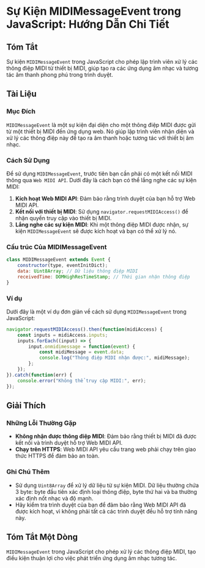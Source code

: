 <!--
Meta Description: # Sự Kiện MIDIMessageEvent trong JavaScript: Hướng Dẫn Chi Tiết ## Tóm Tắt Sự kiện `MIDIMessageEvent` trong JavaScript cho phép lập trình viên xử lý c...
Meta Keywords: midi, thông, điệp, midimessageevent, kiện
-->

# Sự Kiện MIDIMessageEvent trong JavaScript: Hướng Dẫn Chi Tiết

## Tóm Tắt
Sự kiện `MIDIMessageEvent` trong JavaScript cho phép lập trình viên xử lý các thông điệp MIDI từ thiết bị MIDI, giúp tạo ra các ứng dụng âm nhạc và tương tác âm thanh phong phú trong trình duyệt.

## Tài Liệu
### Mục Đích
`MIDIMessageEvent` là một sự kiện đại diện cho một thông điệp MIDI được gửi từ một thiết bị MIDI đến ứng dụng web. Nó giúp lập trình viên nhận diện và xử lý các thông điệp này để tạo ra âm thanh hoặc tương tác với thiết bị âm nhạc.

### Cách Sử Dụng
Để sử dụng `MIDIMessageEvent`, trước tiên bạn cần phải có một kết nối MIDI thông qua `Web MIDI API`. Dưới đây là cách bạn có thể lắng nghe các sự kiện MIDI:

1. **Kích hoạt Web MIDI API**: Đảm bảo rằng trình duyệt của bạn hỗ trợ Web MIDI API.
2. **Kết nối với thiết bị MIDI**: Sử dụng `navigator.requestMIDIAccess()` để nhận quyền truy cập vào thiết bị MIDI.
3. **Lắng nghe các sự kiện MIDI**: Khi một thông điệp MIDI được nhận, sự kiện `MIDIMessageEvent` sẽ được kích hoạt và bạn có thể xử lý nó.

### Cấu trúc Của MIDIMessageEvent
```javascript
class MIDIMessageEvent extends Event {
    constructor(type, eventInitDict);
    data: Uint8Array; // Dữ liệu thông điệp MIDI
    receivedTime: DOMHighResTimeStamp; // Thời gian nhận thông điệp
}
```

### Ví dụ
Dưới đây là một ví dụ đơn giản về cách sử dụng `MIDIMessageEvent` trong JavaScript:

```javascript
navigator.requestMIDIAccess().then(function(midiAccess) {
    const inputs = midiAccess.inputs;
    inputs.forEach((input) => {
        input.onmidimessage = function(event) {
            const midiMessage = event.data;
            console.log("Thông điệp MIDI nhận được:", midiMessage);
        };
    });
}).catch(function(err) {
    console.error("Không thể truy cập MIDI:", err);
});
```

## Giải Thích
### Những Lỗi Thường Gặp
- **Không nhận được thông điệp MIDI**: Đảm bảo rằng thiết bị MIDI đã được kết nối và trình duyệt hỗ trợ Web MIDI API.
- **Chạy trên HTTPS**: Web MIDI API yêu cầu trang web phải chạy trên giao thức HTTPS để đảm bảo an toàn.

### Ghi Chú Thêm
- Sử dụng `Uint8Array` để xử lý dữ liệu từ sự kiện MIDI. Dữ liệu thường chứa 3 byte: byte đầu tiên xác định loại thông điệp, byte thứ hai và ba thường xác định nốt nhạc và độ mạnh.
- Hãy kiểm tra trình duyệt của bạn để đảm bảo rằng Web MIDI API đã được kích hoạt, vì không phải tất cả các trình duyệt đều hỗ trợ tính năng này.

## Tóm Tắt Một Dòng
`MIDIMessageEvent` trong JavaScript cho phép xử lý các thông điệp MIDI, tạo điều kiện thuận lợi cho việc phát triển ứng dụng âm nhạc tương tác.